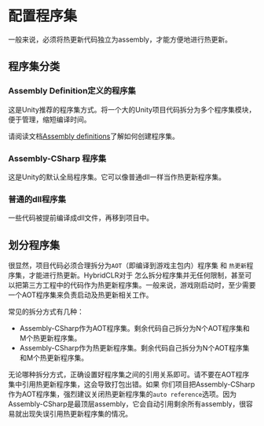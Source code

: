 # 配置程序集

一般来说，必须将热更新代码独立为assembly，才能方便地进行热更新。

## 程序集分类

### Assembly Definition定义的程序集

这是Unity推荐的程序集方式。将一个大的Unity项目代码拆分为多个程序集模块，便于管理，缩短编译时间。

请阅读文档[Assembly definitions](https://docs.unity3d.com/Manual/ScriptCompilationAssemblyDefinitionFiles.html)了解如何创建程序集。

### Assembly-CSharp 程序集

这是Unity的默认全局程序集。它可以像普通dll一样当作热更新程序集。

### 普通的dll程序集

一些代码被提前编译成dll文件，再移到项目中。

## 划分程序集

很显然，项目代码必须合理拆分为`AOT`（即编译到游戏主包内）程序集 和 `热更新`程序集，才能进行热更新。HybridCLR对于
怎么拆分程序集并无任何限制，甚至可以把第三方工程中的代码作为热更新程序集。一般来说，游戏刚启动时，至少需要一个AOT程序集来负责启动及热更新相关工作。



常见的拆分方式有几种：

- Assembly-CSharp作为AOT程序集。剩余代码自己拆分为N个AOT程序集和M个热更新程序集。
- Assembly-CSharp作为热更新程序集。剩余代码自己拆分为N个AOT程序集和M个热更新程序集。

无论哪种拆分方式，正确设置好程序集之间的引用关系即可。请不要在AOT程序集中引用热更新程序集，这会导致打包出错。如果
你们项目把Assembly-CSharp作为AOT程序集，强烈建议关闭热更新程序集的`auto reference`选项。因为Assembly-CSharp是最顶层assembly，它会自动引用剩余所有assembly，很容易就出现失误引用热更新程序集的情况。

